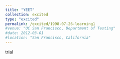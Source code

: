 ```yaml
---
title: "YEET"
collection: excited
type: "excited"
permalink: /excited/1998-07-26-learning1
#venue: "UC San Francisco, Department of Testing"
#date: 2012-03-01
#location: "San Francisco, California"
---
```


trial